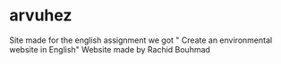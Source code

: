 # arvuhez
Site made for the english assignment we got " Create an environmental website in English"
Website made by Rachid Bouhmad
